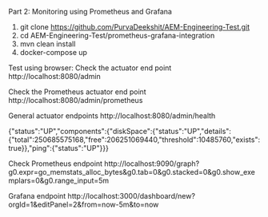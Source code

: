 Part 2: Monitoring using Prometheus and Grafana

1) git clone https://github.com/PurvaDeekshit/AEM-Engineering-Test.git
2) cd AEM-Engineering-Test/prometheus-grafana-integration
3) mvn clean install
4) docker-compose up

Test using browser:
Check the actuator end point
http://localhost:8080/admin

Check the Prometheus actuator end point
http://localhost:8080/admin/prometheus

General actuator endpoints
http://localhost:8080/admin/health

{"status":"UP","components":{"diskSpace":{"status":"UP","details":{"total":250685575168,"free":206251069440,"threshold":10485760,"exists":true}},"ping":{"status":"UP"}}}

Check Prometheus endpoint
http://localhost:9090/graph?g0.expr=go_memstats_alloc_bytes&g0.tab=0&g0.stacked=0&g0.show_exemplars=0&g0.range_input=5m

Grafana endpoint 
http://localhost:3000/dashboard/new?orgId=1&editPanel=2&from=now-5m&to=now
